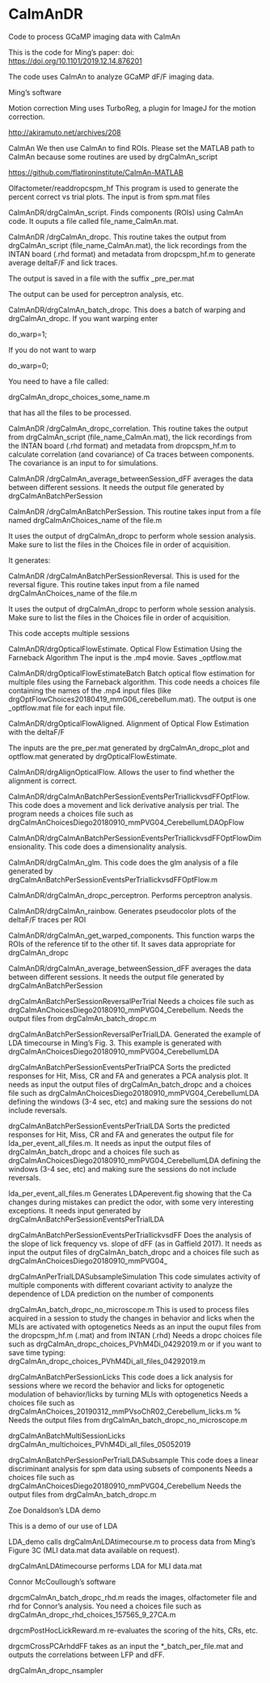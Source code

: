 # CaImAnDR
Code to process GCaMP imaging data with CaImAn

This is the code for Ming’s paper: doi: https://doi.org/10.1101/2019.12.14.876201

The code uses CaImAn to analyze GCaMP dF/F imaging data.


Ming’s software

Motion correction
Ming uses TurboReg, a plugin for ImageJ for the motion correction. 

http://akiramuto.net/archives/208

CalmAn
We then use CaImAn to find ROIs. Please set the MATLAB path to CaImAn because some routines are used by drgCaImAn_script

https://github.com/flatironinstitute/CaImAn-MATLAB

Olfactometer/readdropcspm_hf
This program is used to generate the percent correct vs trial plots. The input is from spm.mat files

CaImAnDR/drgCalmAn_script. Finds components (ROIs) using CaImAn code. It ouputs a file called file_name_CalmAn.mat.

CaImAnDR /drgCalmAn_dropc. This routine takes the output from drgCalmAn_script (file_name_CalmAn.mat), the lick recordings from the INTAN board (.rhd format) and metadata from dropcspm_hf.m to generate average deltaF/F and lick traces. 

The output is saved in a file with the suffix _pre_per.mat

The output can be used for perceptron analysis, etc.

CaImAnDR/drgCaImAn_batch_dropc. This does a batch of warping and drgCalmAn_dropc. If you want warping enter

do_warp=1; 

If you do not want to warp

do_warp=0;

You need to have a file called:

drgCaImAn_dropc_choices_some_name.m

that has all the files to be processed.


CaImAnDR /drgCaImAn_dropc_correlation. This routine takes the output from drgCalmAn_script (file_name_CalmAn.mat), the lick recordings from the INTAN board (.rhd format) and metadata from dropcspm_hf.m to calculate correlation (and covariance) of Ca traces between components. The covariance is an input to for simulations.

CaImAnDR /drgCaImAn_average_betweenSession_dFF averages the data between different sessions. It needs the output file generated by drgCaImAnBatchPerSession


 

CaImAnDR /drgCaImAnBatchPerSession. This routine takes input from a file named drgCaImAnChoices_name of the file.m

It uses the output of drgCaImAn_dropc to perform whole session analysis. Make sure to list the files in the Choices file in order of acquisition.

It generates:
 

CaImAnDR /drgCaImAnBatchPerSessionReversal. This is used for the reversal figure. This routine takes input from a file named drgCaImAnChoices_name of the file.m

It uses the output of drgCaImAn_dropc to perform whole session analysis. Make sure to list the files in the Choices file in order of acquisition.

This code accepts multiple sessions

 


CaImAnDR/drgOpticalFlowEstimate. Optical Flow Estimation Using the Farneback Algorithm 
The input is the .mp4 movie. Saves _optflow.mat

CaImAnDR/drgOpticalFlowEstimateBatch
Batch optical flow estimation for multiple files using the Farneback algorithm. This code needs a choices file containing the names of the .mp4 input files (like drgOptFlowChoices20180419_mmG06_cerebellum.mat). The output is one _optflow.mat file for each input file.

CaImAnDR/drgOpticalFlowAligned. Alignment of Optical Flow Estimation with the deltaF/F 

The inputs are the pre_per.mat generated by drgCalmAn_dropc_plot and optflow.mat generated by drgOpticalFlowEstimate.

CaImAnDR/drgAlignOpticalFlow. Allows the user to find whether the alignment is correct.


CaImAnDR/drgCaImAnBatchPerSessionEventsPerTriallickvsdFFOptFlow. This code does a movement and lick derivative analysis per trial. The program needs a choices file such as drgCaImAnChoicesDiego20180910_mmPVG04_CerebellumLDAOpFlow

CaImAnDR/drgCaImAnBatchPerSessionEventsPerTriallickvsdFFOptFlowDimensionality. This code does a dimensionality analysis.

CaImAnDR/drgCaImAn_glm. This code does the glm analysis of a file generated by drgCaImAnBatchPerSessionEventsPerTriallickvsdFFOptFlow.m

CaImAnDR/drgCaImAn_dropc_perceptron. Performs perceptron analysis.

CaImAnDR/drgCaImAn_rainbow. Generates pseudocolor plots of the deltaF/F traces per ROI

CaImAnDR/drgCaImAn_get_warped_components. This function warps the ROIs of the reference tif to the other tif. It saves data appropriate for drgCalmAn_dropc


CaImAnDR/drgCaImAn_average_betweenSession_dFF averages the data between different
sessions. It needs the output file generated by drgCaImAnBatchPerSession

 

drgCaImAnBatchPerSessionReversalPerTrial
Needs a choices file such as drgCaImAnChoicesDiego20180910_mmPVG04_Cerebellum. Needs the output files from drgCaImAn_batch_dropc.m

drgCaImAnBatchPerSessionReversalPerTrialLDA. Generated the example of LDA timecourse in Ming’s Fig. 3. This example is generated with drgCaImAnChoicesDiego20180910_mmPVG04_CerebellumLDA

drgCaImAnBatchPerSessionEventsPerTrialPCA
Sorts the predicted responses for Hit, Miss, CR and FA and generates a PCA analysis plot. It needs as input the output files of drgCaImAn_batch_dropc and a choices file such as drgCaImAnChoicesDiego20180910_mmPVG04_CerebellumLDA defining the windows (3-4 sec, etc) and making sure the sessions do not include reversals.

drgCaImAnBatchPerSessionEventsPerTrialLDA 
Sorts the predicted responses for Hit, Miss, CR and FA and generates the output file for lda_per_event_all_files.m. It needs as input the output files of drgCaImAn_batch_dropc and a choices file such as drgCaImAnChoicesDiego20180910_mmPVG04_CerebellumLDA defining the windows (3-4 sec, etc) and making sure the sessions do not include reversals.

lda_per_event_all_files.m 
Generates LDAperevent.fig showing that the Ca changes during mistakes can predict the odor, with some very interesting exceptions. It needs input generated by drgCaImAnBatchPerSessionEventsPerTrialLDA

drgCaImAnBatchPerSessionEventsPerTriallickvsdFF
Does the analysis of the slope of lick frequency vs. slope of dFF (as in Gaffield 2017). It needs as input the output files of drgCaImAn_batch_dropc and a choices file such as drgCaImAnChoicesDiego20180910_mmPVG04_

drgCaImAnPerTrialLDASubsampleSimulation
This code simulates activity of multiple components with different covariant activity to analyze the dependence of LDA prediction on the number of components


drgCaImAn_batch_dropc_no_microscope.m
This is used to process files acquired in a session to study the changes
in behavior and licks when the MLIs are activated with optogenetics
Needs as an input the ouput files from the dropcspm_hf.m (.mat) and from
INTAN (.rhd)
Needs a dropc choices file such as
drgCaImAn_dropc_choices_PVhM4Di_04292019.m
or if you want to save time typing:
drgCaImAn_dropc_choices_PVhM4Di_all_files_04292019.m


drgCaImAnBatchPerSessionLicks
This code does a lick analysis for sessions where we record the behavior and licks
for optogenetic modulation of behavior/licks by turning MLIs with
optogenetics
Needs a choices file such as
drgCaImAnChoices_20190312_mmPVsoChR02_Cerebellum_licks.m
% Needs the output files from drgCaImAn_batch_dropc_no_microscope.m

drgCaImAnBatchMultiSessionLicks
drgCaImAn_multichoices_PVhM4Di_all_files_05052019


drgCaImAnBatchPerSessionPerTrialLDASubsample
This code does a linear discriminant analysis for spm data using subsets of components
Needs a choices file such as drgCaImAnChoicesDiego20180910_mmPVG04_Cerebellum
Needs the output files from drgCaImAn_batch_dropc.m

Zoe Donaldson’s LDA demo

This is a demo of our use of LDA

LDA_demo calls drgCaImAnLDAtimecourse.m to process data from Ming’s Figure 3C (MLI data.mat data available on request).

drgCaImAnLDAtimecourse performs LDA for MLI data.mat


Connor McCoullough’s software

drgcmCaImAn_batch_dropc_rhd.m reads the images, olfactometer file and rhd for Connor’s analysis. You need a choices file such as drgCaImAn_dropc_rhd_choices_157565_9_27CA.m


drgcmPostHocLickReward.m re-evaluates the scoring of the hits, CRs, etc.

drgcmCrossPCArhddFF takes as an input the *_batch_per_file.mat and outputs the correlations between LFP and dFF.

drgCaImAn_dropc_nsampler




